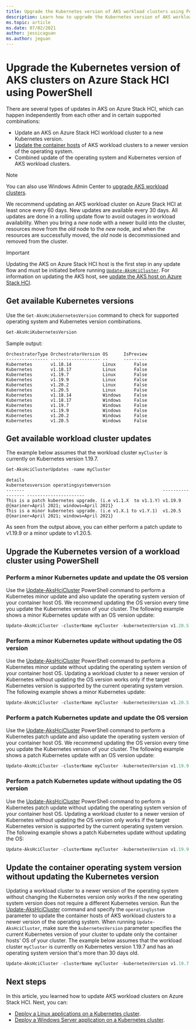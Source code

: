 ```yaml
---
title: Upgrade the Kubernetes version of AKS workload clusters using PowerShell
description: Learn how to upgrade the Kubernetes version of AKS workload clusters on Azure Stack HCI using PowerShell
ms.topic: article
ms.date: 07/02/2021
author: jessicaguan
ms.author: jeguan
---
```


# Upgrade the Kubernetes version of AKS clusters on Azure Stack HCI using PowerShell

There are several types of updates in AKS on Azure Stack HCI, which can happen independently from each other and in certain supported combinations: 
- Update an AKS on Azure Stack HCI workload cluster to a new Kubernetes version.
- [Update the container hosts](update-akshci-host-powershell.md) of AKS workload clusters to a newer version of the operating system.
- Combined update of the operating system and Kubernetes version of AKS workload clusters.

> [!NOTE]
> You can also use Windows Admin Center to [upgrade AKS workload clusters](upgrade-kubernetes.md).

We recommend updating an AKS workload cluster on Azure Stack HCI at least once every 60 days. New updates are available every 30 days. All updates are done in a rolling update flow to avoid outages in workload availability. When you bring a _new_ node with a newer build into the cluster, resources move from the _old_ node to the _new_ node, and when the resources are successfully moved, the _old_ node is decommissioned and removed from the cluster.

> [!Important]
> Updating the AKS on Azure Stack HCI host is the first step in any update flow and must be initiated before running [`Update-AksHciCluster`](./update-akshcicluster.md). For information on updating the AKS host, see [update the AKS host on Azure Stack HCI](./update-akshci-host-powershell.md). 

## Get available Kubernetes versions
Use the `Get-AksHciKubernetesVersion` command to check for supported operating system and Kubernetes version combinations.

```powershell
Get-AksHciKubernetesVersion
```
Sample output:
```Output
OrchestratorType OrchestratorVersion OS      IsPreview
---------------- ------------------- --      ---------
Kubernetes       v1.18.14            Linux       False
Kubernetes       v1.18.17            Linux       False
Kubernetes       v1.19.7             Linux       False
Kubernetes       v1.19.9             Linux       False
Kubernetes       v1.20.2             Linux       False
Kubernetes       v1.20.5             Linux       False
Kubernetes       v1.18.14            Windows     False
Kubernetes       v1.18.17            Windows     False
Kubernetes       v1.19.7             Windows     False
Kubernetes       v1.19.9             Windows     False
Kubernetes       v1.20.2             Windows     False
Kubernetes       v1.20.5             Windows     False
```

## Get available workload cluster updates
The example below assumes that the workload cluster `myCluster` is currently on Kubernetes version 1.19.7.
```powershell
Get-AksHciClusterUpdates -name myCluster
```

```output
details                                                     kubernetesversion operatingsystemversion
-------                                                     ----------------- ----------------------
This is a patch kubernetes upgrade. (i.e v1.1.X  to v1.1.Y) v1.19.9           @{mariner=April 2021; windows=April 2021}
This is a minor kubernetes upgrade. (i.e v1.X.1 to v1.Y.1)  v1.20.5           @{mariner=April 2021; windows=April 2021}
```

As seen from the output above, you can either perform a patch update to v1.19.9 or a minor update to v1.20.5.

## Upgrade the Kubernetes version of a workload cluster using PowerShell

### Perform a minor Kubernetes update and update the OS version
Use the [Update-AksHciCluster](update-akshcicluster.md) PowerShell command to perform a Kubernetes minor update and also update the operating system version of your container host OS. We recommend updating the OS version every time you update the Kubernetes version of your cluster. The following example shows a minor Kubernetes update with an OS version update:

```powershell
Update-AksHciCluster -clusterName myCluster -kubernetesVersion v1.20.5 -operatingSystem
```

### Perform a minor Kubernetes update without updating the OS version
Use the [Update-AksHciCluster](update-akshcicluster.md) PowerShell command to perform a Kubernetes minor update without updating the operating system version of your container host OS. Updating a workload cluster to a newer version of Kubernetes without updating the OS version works only if the target Kubernetes version is supported by the current operating system version. The following example shows a minor Kubernetes update:

```powershell
Update-AksHciCluster -clusterName myCluster -kubernetesVersion v1.20.5
```

### Perform a patch Kubernetes update and update the OS version
Use the [Update-AksHciCluster](update-akshcicluster.md) PowerShell command to perform a Kubernetes patch update and also update the operating system version of your container host OS. We recommend updating the OS version every time you update the Kubernetes version of your cluster. The following example shows a patch Kubernetes update with an OS version update:

```powershell
Update-AksHciCluster -clusterName myCluster -kubernetesVersion v1.19.9 -operatingSystem
```

### Perform a patch Kubernetes update without updating the OS version
Use the [Update-AksHciCluster](update-akshcicluster.md) PowerShell command to perform a Kubernetes patch update without updating the operating system version of your container host OS. Updating a workload cluster to a newer version of Kubernetes without updating the OS version only works if the target Kubernetes version is supported by the current operating system version. The following example shows a patch Kubernetes update without updating the OS:

```powershell
Update-AksHciCluster -clusterName myCluster -kubernetesVersion v1.19.9
```

## Update the container operating system version without updating the Kubernetes version

Updating a workload cluster to a newer version of the operating system without changing the Kubernetes version only works if the new operating system version does not require a different Kubernetes version. Run the [Update-AksHciCluster](update-akshcicluster.md) command and specify the `operatingSystem` parameter to update the container hosts of AKS workload clusters to a newer version of the operating system. When running `Update-AksHciCluster`, make sure the `kubernetesVersion` parameter specifies the current Kubernetes version of your cluster to update only the container hosts' OS of your cluster. The example below assumes that the workload cluster `myCluster` is currently on Kubernetes version 1.19.7 and has an operating system version that's more than 30 days old.

```powershell
Update-AksHciCluster -clusterName myCluster -kubernetesVersion v1.19.7 -operatingSystem
```

## Next steps

In this article, you learned how to update AKS workload clusters on Azure Stack HCI. Next, you can:
- [Deploy a Linux applications on a Kubernetes cluster](./deploy-linux-application.md).
- [Deploy a Windows Server application on a Kubernetes cluster](./deploy-windows-application.md).
